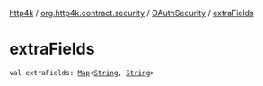 [http4k](../../index.md) / [org.http4k.contract.security](../index.md) / [OAuthSecurity](index.md) / [extraFields](./extra-fields.md)

# extraFields

`val extraFields: `[`Map`](https://kotlinlang.org/api/latest/jvm/stdlib/kotlin.collections/-map/index.html)`<`[`String`](https://kotlinlang.org/api/latest/jvm/stdlib/kotlin/-string/index.html)`, `[`String`](https://kotlinlang.org/api/latest/jvm/stdlib/kotlin/-string/index.html)`>`
